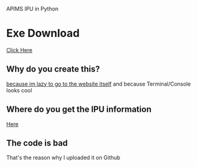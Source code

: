 APIMS IPU in Python

# Exe Download
[Click Here](https://github.com/FireRedz/malay-ipu/raw/master/output/ipu.exe)

## Why do you create this?
[because im lazy to go to the website itself](http://apims.doe.gov.my/public_v2/api_table.html) and because Terminal/Console looks cool

## Where do you get the IPU information
[Here](http://apims.doe.gov.my/data/public_v2/CAQM/last24hours.json)

## The code is bad
That's the reason why I uploaded it on Github 
